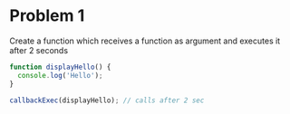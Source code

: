 # Problem 1

Create a function which receives a function as argument and executes it after 2 seconds

```js
function displayHello() {
  console.log('Hello');
}

callbackExec(displayHello); // calls after 2 sec
```